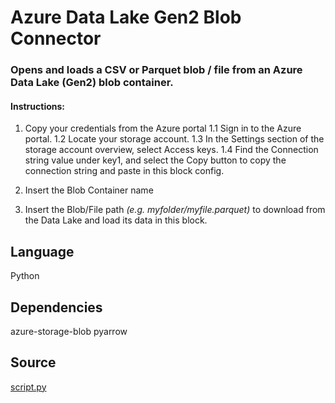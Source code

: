 # Azure Data Lake Gen2 Blob Connector
### Opens and loads a CSV or Parquet blob / file from an Azure Data Lake (Gen2) blob container.
#### Instructions:
1. Copy your credentials from the Azure portal
1.1 Sign in to the Azure portal.
1.2 Locate your storage account.
1.3 In the Settings section of the storage account overview, select Access keys. 
1.4 Find the Connection string value under key1, and select the Copy button to copy the connection string and paste in this block config.

2. Insert the Blob Container name

3. Insert the Blob/File path *(e.g. myfolder/myfile.parquet)* to download from the Data Lake and load its data in this block.

## Language
Python

## Dependencies
azure-storage-blob pyarrow

## Source
[script.py](https://github.com/visokio/omniscope-custom-blocks/blob/master/Connectors/Azure%20Data%20Lake%20Blob/script.py)
